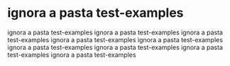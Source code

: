 # ignora a pasta test-examples
ignora a pasta test-examples
ignora a pasta test-examples
ignora a pasta test-examples
ignora a pasta test-examples
ignora a pasta test-examples
ignora a pasta test-examples
ignora a pasta test-examples
ignora a pasta test-examples
ignora a pasta test-examples
